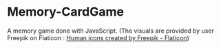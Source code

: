 # Memory-CardGame
A memory game done with JavaScript. 
(The visuals are provided by user Freepik on Flaticon : <a href="https://www.flaticon.com/free-icons/human" title="human icons">Human icons created by Freepik - Flaticon</a>)


